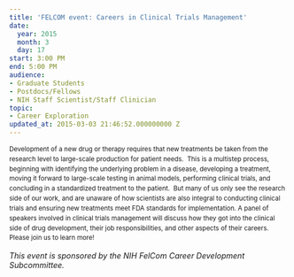 ```yaml
---
title: 'FELCOM event: Careers in Clinical Trials Management'
date:
  year: 2015
  month: 3
  day: 17
start: 3:00 PM
end: 5:00 PM
audience:
- Graduate Students
- Postdocs/Fellows
- NIH Staff Scientist/Staff Clinician
topic:
- Career Exploration
updated_at: 2015-03-03 21:46:52.000000000 Z
---
```

<span style="font-size: 11.5051517486572px; line-height:
17.8329830169678px;">Development of a new drug or therapy requires that
new treatments be taken from the research level to large-scale
production for patient needs.  This is a multistep process, beginning
with identifying the underlying problem in a disease, developing a
treatment, moving it forward to large-scale testing in animal models,
performing clinical trials, and concluding in a standardized treatment
to the patient.  But many of us only see the research side of our work,
and are unaware of how scientists are also integral to conducting
clinical trials and ensuring new treatments meet FDA standards for
implementation.</span><span style="font-size: 11.5051517486572px;
line-height: 17.8329830169678px;"> A panel of speakers involved in
clinical trials management will discuss how they got into the clinical
side of drug development, their job responsibilities, and other aspects
of their careers.  Please join us to learn more!</span>

*This event is sponsored by the NIH FelCom Career Development
Subcommittee.*

 
